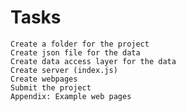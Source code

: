 # Tasks

    Create a folder for the project
    Create json file for the data
    Create data access layer for the data
    Create server (index.js)
    Create webpages
    Submit the project
    Appendix: Example web pages
